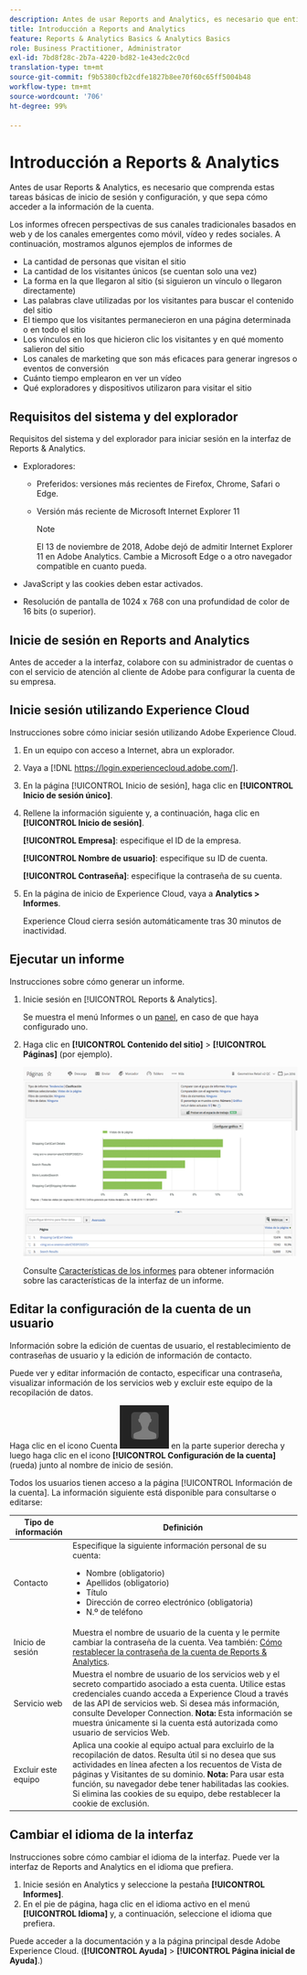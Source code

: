 ```yaml
---
description: Antes de usar Reports and Analytics, es necesario que entienda estas tareas básicas de inicio de sesión y configuración, y que sepa cómo acceder a la información de la cuenta.
title: Introducción a Reports and Analytics
feature: Reports & Analytics Basics & Analytics Basics
role: Business Practitioner, Administrator
exl-id: 7bd8f28c-2b7a-4220-bd82-1e43edc2c0cd
translation-type: tm+mt
source-git-commit: f9b5380cfb2cdfe1827b8ee70f60c65ff5004b48
workflow-type: tm+mt
source-wordcount: '706'
ht-degree: 99%

---
```


# Introducción a Reports &amp; Analytics

Antes de usar Reports &amp; Analytics, es necesario que comprenda estas tareas básicas de inicio de sesión y configuración, y que sepa cómo acceder a la información de la cuenta.

Los informes ofrecen perspectivas de sus canales tradicionales basados en web y de los canales emergentes como móvil, vídeo y redes sociales. A continuación, mostramos algunos ejemplos de informes de

* La cantidad de personas que visitan el sitio
* La cantidad de los visitantes únicos (se cuentan solo una vez)
* La forma en la que llegaron al sitio (si siguieron un vínculo o llegaron directamente)
* Las palabras clave utilizadas por los visitantes para buscar el contenido del sitio
* El tiempo que los visitantes permanecieron en una página determinada o en todo el sitio
* Los vínculos en los que hicieron clic los visitantes y en qué momento salieron del sitio
* Los canales de marketing que son más eficaces para generar ingresos o eventos de conversión
* Cuánto tiempo emplearon en ver un vídeo
* Qué exploradores y dispositivos utilizaron para visitar el sitio

## Requisitos del sistema y del explorador

Requisitos del sistema y del explorador para iniciar sesión en la interfaz de Reports &amp; Analytics.

* Exploradores:

   * Preferidos: versiones más recientes de Firefox, Chrome, Safari o Edge.
   * Versión más reciente de Microsoft Internet Explorer 11

      >[!NOTE]
      >
      >El 13 de noviembre de 2018, Adobe dejó de admitir Internet Explorer 11 en Adobe Analytics. Cambie a Microsoft Edge o a otro navegador compatible en cuanto pueda.

* JavaScript y las cookies deben estar activados.
* Resolución de pantalla de 1024 x 768 con una profundidad de color de 16 bits (o superior).

## Inicie de sesión en Reports and Analytics

Antes de acceder a la interfaz, colabore con su administrador de cuentas o con el servicio de atención al cliente de Adobe para configurar la cuenta de su empresa.

## Inicie sesión utilizando Experience Cloud

Instrucciones sobre cómo iniciar sesión utilizando Adobe Experience Cloud.

1. En un equipo con acceso a Internet, abra un explorador.
1. Vaya a [!DNL https://login.experiencecloud.adobe.com/].
1. En la página [!UICONTROL Inicio de sesión], haga clic en **[!UICONTROL Inicio de sesión único]**.
1. Rellene la información siguiente y, a continuación, haga clic en **[!UICONTROL Inicio de sesión]**.

   **[!UICONTROL Empresa]**: especifique el ID de la empresa.

   **[!UICONTROL Nombre de usuario]**: especifique su ID de cuenta.

   **[!UICONTROL Contraseña]**: especifique la contraseña de su cuenta.
1. En la página de inicio de Experience Cloud, vaya a **Analytics > Informes**.

   Experience Cloud cierra sesión automáticamente tras 30 minutos de inactividad.

## Ejecutar un informe

Instrucciones sobre cómo generar un informe.

1. Inicie sesión en [!UICONTROL Reports &amp; Analytics].

   Se muestra el menú Informes o un [panel](/help/analyze/reports-analytics/dashboard.md), en caso de que haya configurado uno.

1. Haga clic en **[!UICONTROL Contenido del sitio]** > **[!UICONTROL Páginas]** (por ejemplo).

   ![](assets/pages_report.png)

   Consulte [Características de los informes](/help/analyze/reports-analytics/overview/report-overview.md) para obtener información sobre las características de la interfaz de un informe.

## Editar la configuración de la cuenta de un usuario

Información sobre la edición de cuentas de usuario, el restablecimiento de contraseñas de usuario y la edición de información de contacto.

Puede ver y editar información de contacto, especificar una contraseña, visualizar información de los servicios web y excluir este equipo de la recopilación de datos.

Haga clic en el icono Cuenta ![](assets/account.png) en la parte superior derecha y luego haga clic en el icono **[!UICONTROL Configuración de la cuenta]** (rueda) junto al nombre de inicio de sesión.

Todos los usuarios tienen acceso a la página [!UICONTROL Información de la cuenta]. La información siguiente está disponible para consultarse o editarse:

| Tipo de información | Definición |
| --- | --- |
| Contacto | Especifique la siguiente información personal de su cuenta:<ul><li>Nombre (obligatorio)</li><li>Apellidos (obligatorio)</li><li>Título</li><li>Dirección de correo electrónico (obligatoria)</li><li>N.º de teléfono</li></ul> |
| Inicio de sesión | Muestra el nombre de usuario de la cuenta y le permite cambiar la contraseña de la cuenta. Vea también: [Cómo restablecer la contraseña de la cuenta de Reports &amp; Analytics](https://experienceleague.adobe.com/docs/analytics/technotes/troubleshoot-login.html?lang=es). |
| Servicio web | Muestra el nombre de usuario de los servicios web y el secreto compartido asociado a esta cuenta. Utilice estas credenciales cuando acceda a Experience Cloud a través de las API de servicios web. Si desea más información, consulte Developer Connection. **Nota:** Esta información se muestra únicamente si la cuenta está autorizada como usuario de servicios Web. |
| Excluir este equipo | Aplica una cookie al equipo actual para excluirlo de la recopilación de datos. Resulta útil si no desea que sus actividades en línea afecten a los recuentos de Vista de páginas y Visitantes de su dominio. **Nota:** Para usar esta función, su navegador debe tener habilitadas las cookies. Si elimina las cookies de su equipo, debe restablecer la cookie de exclusión. |

## Cambiar el idioma de la interfaz

Instrucciones sobre cómo cambiar el idioma de la interfaz. Puede ver la interfaz de Reports and Analytics en el idioma que prefiera.

1. Inicie sesión en Analytics y seleccione la pestaña **[!UICONTROL Informes]**.
1. En el pie de página, haga clic en el idioma activo en el menú **[!UICONTROL Idioma]** y, a continuación, seleccione el idioma que prefiera.

Puede acceder a la documentación y a la página principal desde Adobe Experience Cloud. (**[!UICONTROL Ayuda]** > **[!UICONTROL Página inicial de Ayuda]**.)

